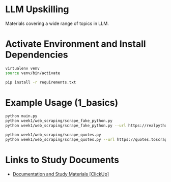 # LLM Upskilling

Materials covering a wide range of topics in LLM.

# Activate Environment and Install Dependencies

```bash
virtualenv venv
source venv/bin/activate
```

```bash
pip install -r requirements.txt
```

# Example Usage (1_basics)

```bash
python main.py
python week1/web_scraping/scrape_fake_python.py
python week1/web_scraping/scrape_fake_python.py --url https://realpython.github.io/fake-jobs/ --output-filename ./outputs/job_data.csv

python week1/web_scraping/scrape_quotes.py
python week1/web_scraping/scrape_quotes.py --url https://quotes.toscrape.com/ --output-filename ./outputs/quotes_scraped.csv
```

# Links to Study Documents

-   [Documentation and Study Materials [ClickUp]](https://doc.clickup.com/9007106573/d/h/8cdv2gd-724/26501a3c91d321d)

